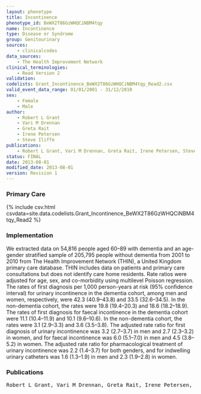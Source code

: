 ```yaml
---
layout: phenotype
title: Incontinence
phenotype_id: BeWX2T86GzWHQCiNBM4tqy
name: Incontinence
type: Disease or Syndrome
group: Genitourinary
sources: 
    - clinicalcodes
data_sources:
    - The Health Improvement Network
clinical_terminologies:
    - Read Version 2
validation:
codelists: Grant_Incontinence_BeWX2T86GzWHQCiNBM4tqy_Read2.csv
valid_event_data_range: 01/01/2001 - 31/12/2010
sex:
    - Female
    - Male
author:
    - Robert L Grant
    - Vari M Drennan 
    - Greta Rait
    - Irene Petersen
    - Steve Iliffe      
publications:
    - Robert L Grant, Vari M Drennan, Greta Rait, Irene Petersen, Steve Iliffe, First Diagnosis and Management of Incontinence in Older People with and without Dementia in Primary Care A Cohort Study Using The Health Improvement Network Primary Care Database. PLOS medicine, 10:8, 2013.
status: FINAL
date: 2013-08-01
modified_date: 2013-08-01
version: Revision 1
---
```


### Primary Care

{% include csv.html csvdata=site.data.codelists.Grant_Incontinence_BeWX2T86GzWHQCiNBM4tqy_Read2 %}

### Implementation

We extracted data on 54,816 people aged 60–89 with dementia and an age-gender stratified sample of 205,795 people without dementia from 2001 to 2010 from The Health Improvement Network (THIN), a United
Kingdom primary care database. THIN includes data on patients and primary care consultations but does not identify care home residents. Rate ratios were adjusted for age, sex, and co-morbidity using multilevel Poisson regression. The rates of
first diagnosis per 1,000 person-years at risk (95% confidence interval) for urinary incontinence in the dementia cohort, among men and women, respectively, were 42.3 (40.9–43.8) and 33.5 (32.6–34.5). In the non-dementia cohort, the rates
were 19.8 (19.4–20.3) and 18.6 (18.2–18.9). The rates of first diagnosis for faecal incontinence in the dementia cohort were 11.1 (10.4–11.9) and 10.1 (9.6–10.6). In the non-dementia cohort, the rates were 3.1 (2.9–3.3) and 3.6 (3.5–3.8). The adjusted
rate ratio for first diagnosis of urinary incontinence was 3.2 (2.7–3.7) in men and 2.7 (2.3–3.2) in women, and for faecal incontinence was 6.0 (5.1–7.0) in men and 4.5 (3.8–5.2) in women. The adjusted rate ratio for pharmacological treatment of
urinary incontinence was 2.2 (1.4–3.7) for both genders, and for indwelling urinary catheters was 1.6 (1.3–1.9) in men and 2.3 (1.9–2.8) in women.

### Publications

<pre>
Robert L Grant, Vari M Drennan, Greta Rait, Irene Petersen, Steve Iliffe, First Diagnosis and Management of Incontinence in Older People with and without Dementia in Primary Care A Cohort Study Using The Health Improvement Network Primary Care Database. PLOS medicine, 10:8, 2013.
</pre>
